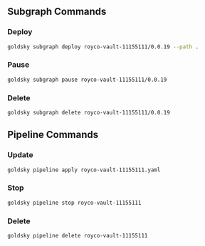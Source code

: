## Subgraph Commands

### Deploy

```bash
goldsky subgraph deploy royco-vault-11155111/0.0.19 --path .
```

### Pause

```bash
goldsky subgraph pause royco-vault-11155111/0.0.19
```

### Delete

```bash
goldsky subgraph delete royco-vault-11155111/0.0.19
```

## Pipeline Commands

### Update

```bash
goldsky pipeline apply royco-vault-11155111.yaml
```

### Stop

```bash
goldsky pipeline stop royco-vault-11155111
```

### Delete

```bash
goldsky pipeline delete royco-vault-11155111
```
